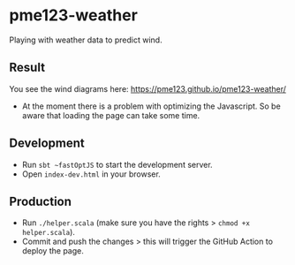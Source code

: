 # pme123-weather
Playing with weather data to predict wind.

## Result
You see the wind diagrams here:
https://pme123.github.io/pme123-weather/

- At the moment there is a problem with optimizing the Javascript. 
  So be aware that loading the page can take some time.

## Development

- Run `sbt ~fastOptJS` to start the development server.
- Open `index-dev.html` in your browser.

## Production

- Run `./helper.scala` (make sure you have the rights > `chmod +x helper.scala`).
- Commit and push the changes > this will trigger the GitHub Action to deploy the page.
